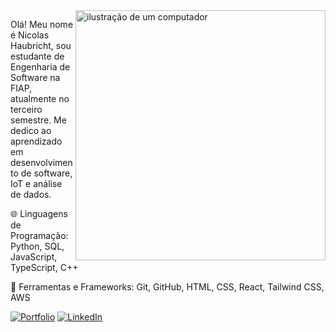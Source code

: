 <img src="https://raw.githubusercontent.com/MicaelliMedeiros/micaellimedeiros/master/image/computer-illustration.png" alt="ilustração de um computador" min-width="400px" max-width="400px" width="400px" align="right">

<p align="left"> 
  Olá! Meu nome é Nicolas Haubricht, sou estudante de Engenharia de Software na FIAP, atualmente no terceiro semestre. Me dedico ao aprendizado em desenvolvimento de software, IoT e análise de dados.
</p>

<p align="left"> 
  🌐 Linguagens de Programação: Python, SQL, JavaScript, TypeScript, C++
</p>

<p align="left"> 
  💼 Ferramentas e Frameworks: Git, GitHub, HTML, CSS, React, Tailwind CSS, AWS
</p> 

<p align="left">
  <a href="https://portfolio-nicolas-haubricht-silk.vercel.app/" title="Portfolio"><img src="https://img.shields.io/badge/-Portfolio-26057F?style=flat-square&link=https://portfolio-nicolas-haubricht-silk.vercel.app/" alt="Portfolio"/></a>
  <a href="https://www.linkedin.com/in/nicolas-haubricht/" title="LinkedIn"><img src="https://img.shields.io/badge/-Linkedin-0e76a8?style=flat-square&logo=Linkedin&logoColor=white&link=https://www.linkedin.com/in/nicolas-haubricht/" alt="LinkedIn"/></a>
</p>
